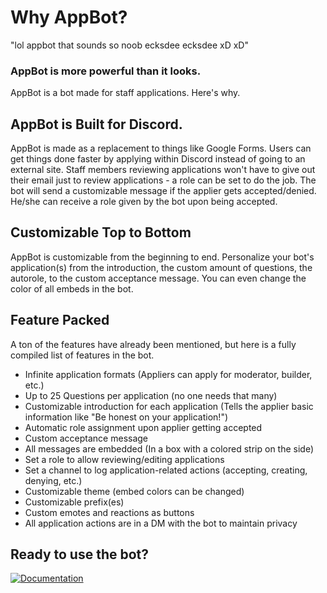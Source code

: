 # Why AppBot?
"lol appbot that sounds so noob ecksdee ecksdee xD xD"
### AppBot is more powerful than it looks.
AppBot is a bot made for staff applications. Here's why.

## AppBot is Built for Discord.
AppBot is made as a replacement to things like Google Forms. Users can get things done faster by applying within Discord instead of going to an external site. Staff members reviewing applications won't have to give out their email just to review applications - a role can be set to do the job.  The bot will send a customizable message if the applier gets accepted/denied. He/she can receive a role given by the bot upon being accepted.

## Customizable Top to Bottom
AppBot is customizable from the beginning to end. Personalize your bot's application(s) from the introduction, the custom amount of questions, the autorole,  to the custom acceptance message. You can even change the color of all embeds in the bot.

## Feature Packed
A ton of the features have already been mentioned, but here is a fully compiled list of features in the bot.
- Infinite application formats (Appliers can apply for moderator, builder, etc.)
- Up to 25 Questions per application (no one needs that many)
- Customizable introduction for each application (Tells the applier basic information like "Be honest on your application!")
- Automatic role assignment upon applier getting accepted
- Custom acceptance message
- All messages are embedded (In a box with a colored strip on the side)
- Set a role to allow reviewing/editing applications
- Set a channel to log application-related actions (accepting, creating, denying, etc.)
- Customizable theme (embed colors can be changed)
- Customizable prefix(es)
- Custom emotes and reactions as buttons
- All application actions are in a DM with the bot to maintain privacy

## Ready to use the bot?
[![Documentation](https://i.imgur.com/iC8Rbg0.png)](https://github.com/Joshuliu/AppBot/blob/master/Documentation.md)
